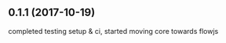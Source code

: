 <a name="0.1.1"></a>
## 0.1.1 (2017-10-19)
completed testing setup & ci, started moving core towards flowjs
